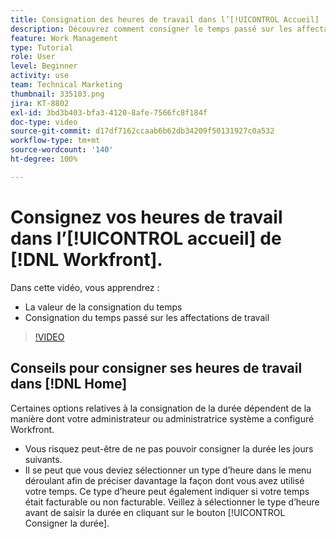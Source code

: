 ```yaml
---
title: Consignation des heures de travail dans l’[!UICONTROL Accueil]
description: Découvrez comment consigner le temps passé sur les affectations de travail dans  [!DNL  Workfront]. Découvrez pourquoi votre organisation peut exiger la consignation du temps de travail.
feature: Work Management
type: Tutorial
role: User
level: Beginner
activity: use
team: Technical Marketing
thumbnail: 335103.png
jira: KT-8802
exl-id: 3bd3b403-bfa3-4120-8afe-7566fc8f184f
doc-type: video
source-git-commit: d17df7162ccaab6b62db34209f50131927c0a532
workflow-type: tm+mt
source-wordcount: '140'
ht-degree: 100%

---
```


# Consignez vos heures de travail dans l’[!UICONTROL accueil] de [!DNL Workfront].

Dans cette vidéo, vous apprendrez :

* La valeur de la consignation du temps
* Consignation du temps passé sur les affectations de travail

>[!VIDEO](https://video.tv.adobe.com/v/335103/?quality=12&learn=on&enablevpops)

## Conseils pour consigner ses heures de travail dans [!DNL Home]

Certaines options relatives à la consignation de la durée dépendent de la manière dont votre administrateur ou administratrice système a configuré Workfront.

* Vous risquez peut-être de ne pas pouvoir consigner la durée les jours suivants.
* Il se peut que vous deviez sélectionner un type d’heure dans le menu déroulant afin de préciser davantage la façon dont vous avez utilisé votre temps. Ce type d’heure peut également indiquer si votre temps était facturable ou non facturable. Veillez à sélectionner le type d’heure avant de saisir la durée en cliquant sur le bouton [!UICONTROL Consigner la durée].

<!---
learn more URLs
--->

